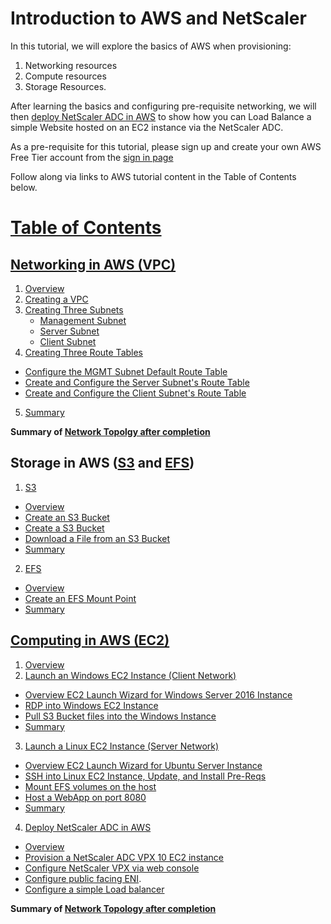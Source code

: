 # Introduction to AWS and NetScaler
In this tutorial, we will explore the basics of AWS when provisioning:

1. Networking resources
2. Compute resources
3. Storage Resources. 

After learning the basics and configuring pre-requisite networking, we will then [deploy NetScaler ADC in AWS](https://www.youtube.com/watch?v=NvncDbmzgnY) to show how you can Load Balance a simple Website hosted on an EC2 instance via the NetScaler ADC. 


As a pre-requisite for this tutorial, please sign up and create your own AWS Free Tier account from the [sign in page](https://console.aws.amazon.com/console/home)

Follow along via links to AWS tutorial content in the Table of Contents below. 

# [Table of Contents](https://google.com)

## [Networking in AWS (VPC)](./VPC#VPC) ##
1. [Overview](/VPC#VPC-Overview)
2. [Creating a VPC](/VPC#VPC-Wizard)
3. [Creating Three Subnets](./VPC#VPC-Subnets)
    * [Management Subnet](./VPC#MGMT-Subnet)
    * [Server Subnet](./VPC#Server-Subnet)
    * [Client Subnet](./VPC#Client-Subnet)
4. [Creating Three Route Tables](./VPC#Route-Tables)
  * [Configure the MGMT Subnet Default Route Table](./VPC#MGMT-RT)
  * [Create and Configure the Server Subnet's Route Table](./VPC#Server-RT)
  * [Create and Configure the Client Subnet's Route Table](./VPC#Client-RT)
5. [Summary](./VPC#VPC-Summary)

**Summary of [Network Topolgy after completion](VPC/images/Base-NTW-Topology.jpg)**
  
## Storage in AWS ([S3](./S3#S3) and [EFS](./EFS#EFS)) ##

1. [S3](S3/)
  * [Overview](./S3#S3-Bucket)
  * [Create an S3 Bucket](./S3#S3-Bucket)
  * [Create a S3 Bucket](./S3#a-File-S3)
  * [Download a File from an S3 Bucket](./S3#Download-File-S3)
  * [Summary](./S3#S3-Summary) 
  
2. [EFS](EFS/)
  * [Overview](./EFS#EFS)
  * [Create an EFS Mount Point](./EFS#EFS-Wizard)
  * [Summary](./EFS#EFS-Summary)

## [Computing in AWS (EC2)](./EC2#EC2) ##
1. [Overview](./EC2#EC2-Overview)
2. [Launch an Windows EC2 Instance (Client Network)](./EC2/Windows-EC2/README.md#EC2-Windows)
  * [Overview EC2 Launch Wizard for Windows Server 2016 Instance](./EC2/Windows-EC2/README.md#EC2-Windows-Overview)
  * [RDP into Windows EC2 Instance](./EC2/Windows-EC2/README.md#Windows-RDP)
  * [Pull S3 Bucket files into the Windows Instance](./EC2/Windows-EC2/README.md#Windows-S3)
  * [Summary](./EC2/Windows-EC2/README.md#Windows-EC2-Summary)
3. [Launch a Linux EC2 Instance (Server Network)](./EC2/Ubuntu-EC2/README.md#Linux-EC2)
  * [Overview EC2 Launch Wizard for Ubuntu Server Instance](./EC2/Ubuntu-EC2/README.md#EC2-Ubuntu-Overview)
  * [SSH into Linux EC2 Instance, Update, and Install Pre-Reqs](./EC2/Ubuntu-EC2/README.md#SSH-Linux-EC2)
  * [Mount EFS volumes on the host](./EC2/Ubuntu-EC2/README.md#Linux-EFS-Mount)
  * [Host a WebApp on port 8080](./EC2/Ubuntu-EC2/README.md#Host-Webservers)
  * [Summary](./EC2/Ubuntu-EC2/README.md#EC2-Summary)
4. [Deploy NetScaler ADC in AWS](./EC2/Deploy-NS#Deploy-NS)
  * [Overview](./Deploy-NS#Deploy-NS-Overview)
  * [Provision a NetScaler ADC VPX 10 EC2 instance](./EC2/Deploy-NS#Deploy-NS-Provision)
  * [Configure NetScaler VPX via web console](./EC2/Deploy-NS#Deploy-NS-Config) 
  * [Configure public facing ENI](./EC2/Deploy-NS#Deploy-NS-Public-ENI). 
  * [Configure a simple Load balancer](./EC2/Deploy-NS#Deploy-NS-LoadBalancer)

**Summary of [Network Topology after completion](VPC/images/NS-NTW-Topology.png)**


 


  
  
